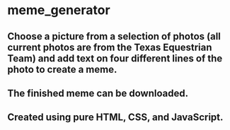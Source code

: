 # meme_generator

## Choose a picture from a selection of photos (all current photos are from the Texas Equestrian Team) and add text on four different lines of the photo to create a meme.
## The finished meme can be downloaded.
## Created using pure HTML, CSS, and JavaScript.
